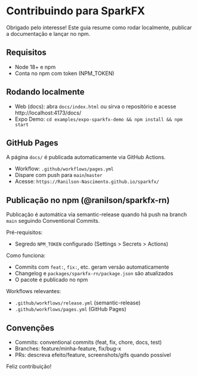 # Contribuindo para SparkFX

Obrigado pelo interesse! Este guia resume como rodar localmente, publicar a documentação e lançar no npm.

## Requisitos
- Node 18+ e npm
- Conta no npm com token (NPM_TOKEN)

## Rodando localmente
- Web (docs): abra `docs/index.html` ou sirva o repositório e acesse http://localhost:4173/docs/
- Expo Demo: `cd examples/expo-sparkfx-demo && npm install && npm start`

## GitHub Pages
A página `docs/` é publicada automaticamente via GitHub Actions.
- Workflow: `.github/workflows/pages.yml`
- Dispare com push para `main`/`master`
- Acesse: `https://Ranilson-Nascimento.github.io/sparkfx/`

## Publicação no npm (@ranilson/sparkfx-rn)
Publicação é automática via semantic-release quando há push na branch `main` seguindo Conventional Commits.

Pré-requisitos:
- Segredo `NPM_TOKEN` configurado (Settings > Secrets > Actions)

Como funciona:
- Commits com `feat:`, `fix:`, etc. geram versão automaticamente
- Changelog e `packages/sparkfx-rn/package.json` são atualizados
- O pacote é publicado no npm

Workflows relevantes:
- `.github/workflows/release.yml` (semantic-release)
- `.github/workflows/pages.yml` (GitHub Pages)

## Convenções
- Commits: conventional commits (feat, fix, chore, docs, test)
- Branches: feature/minha-feature, fix/bug-x
- PRs: descreva efeito/feature, screenshots/gifs quando possível

Feliz contribuição! 
